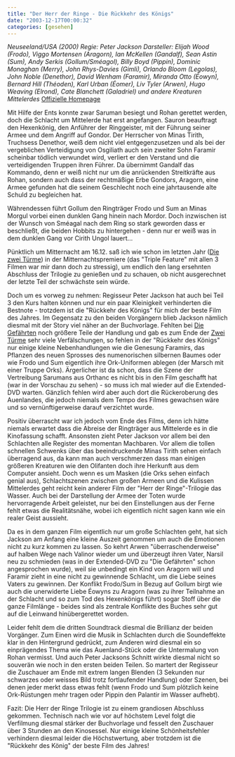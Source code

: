 ```yaml
---
title: "Der Herr der Ringe - Die Rückkehr des Königs"
date: "2003-12-17T00:00:32"
categories: [gesehen]
---
```


*Neuseeland/USA (2000)
Regie: Peter Jackson
Darsteller: Elijah Wood (Frodo), Viggo Mortensen (Aragorn), Ian McKellen (Gandalf), Sean Astin (Sum), Andy Serkis (Gollum/Sméagol), Billy Boyd (Pippin), Dominic Monaghan (Merry), John Rhys-Davies (Gimli), Orlando Bloom (Legolas), John Noble (Denethor), David Wenham (Faramir), Miranda Otto (Éowyn), Bernard Hill (Théoden), Karl Urban (Éomer), Liv Tyler (Arwen), Hugo Weaving (Elrond), Cate Blanchett (Galadriel) und andere Kreaturen Mittelerdes*
[Offizielle Homepage](http://www.derherrderringe-film.de/)

Mit Hilfe der Ents konnte zwar Saruman besiegt und Rohan gerettet werden, doch die Schlacht um Mittelerde hat erst angefangen. Sauron beauftragt den Hexenkönig, den Anführer der Ringgeister, mit der Führung seiner Armee und dem Angriff auf Gondor. Der Herrscher von Minas Tirith, Truchsess Denethor, weiß dem nicht viel entgegenzusetzen und als bei der vergeblichen Verteidigung von Osgiliath auch sein zweiter Sohn Faramir scheinbar tödlich verwundet wird, verliert er den Verstand und die verteidigenden Truppen ihren Führer. Da übernimmt Gandalf das Kommando, denn er weiß nicht nur um die anrückenden Streitkräfte aus Rohan, sondern auch dass der rechtmäßige Erbe Gondors, Aragorn, eine Armee gefunden hat die seinem Geschlecht noch eine jahrtausende alte Schuld zu begleichen hat.

Währendessen führt Gollum den Ringträger Frodo und Sum an Minas Morgul vorbei einen dunklen Gang hinein nach Mordor. Doch inzwischen ist der Wunsch von Sméagal nach dem Ring so stark geworden dass er beschließt, die beiden Hobbits zu hintergehen - denn nur er weiß was in dem dunklen Gang vor Cirith Ungol lauert...

Pünktlich um Mitternacht am 16.12. saß ich wie schon im letzten Jahr ([Die zwei Türme](/2002/12/18/der-herr-der-ringe-die-zwei-turme/)) in der Mitternachtspremiere (das "Triple Feature" mit allen 3 Filmen war mir dann doch zu stressig), um endlich den lang ersehnten Abschluss der Trilogie zu genießen und zu schauen, ob nicht ausgerechnet der letzte Teil der schwächste sein würde.

Doch um es vorweg zu nehmen: Regisseur Peter Jackson hat auch bei Teil 3 den Kurs halten können und nur ein paar Kleinigkeit verhinderten die Bestnote - trotzdem ist die "Rückkehr des Königs" für mich der beste Film des Jahres. Im Gegensatz zu den beiden Vorgängern blieb Jackson nämlich diesmal mit der Story viel näher an der Buchvorlage. Fehlten bei [Die Gefährten](/2001/12/19/der-herr-der-ringe-die-gefahrten/) noch größere Teile der Handlung und gab es zum Ende der [Zwei Türme](/2002/12/18/der-herr-der-ringe-die-zwei-turme/) sehr viele Verfälschungen, so fehlen in der "Rückkehr des Königs" nur einige kleine Nebenhandlungen wie die Genesung Faramirs, das Pflanzen des neuen Sprosses des numenorischen silbernen Baumes oder wie Frodo und Sum eigentlich ihre Ork-Uniformen ablegen (der Marsch mit einer Truppe Orks). Ärgerlicher ist da schon, dass die Szene der Vertreibung Sarumans aus Orthanc es nicht bis in den Film geschafft hat (war in der Vorschau zu sehen) - so muss ich mal wieder auf die Extended-DVD warten. Gänzlich fehlen wird aber auch dort die Rückeroberung des Auenlandes, die jedoch niemals dem Tempo des Filmes gewachsen wäre und so vernünftigerweise darauf verzichtet wurde.

Positiv überrascht war ich jedoch vom Ende des Films, denn ich hätte niemals erwartet dass die Abreise der Ringträger aus Mittelerde es in die Kinofassung schafft. Ansonsten zieht Peter Jackson vor allem bei den Schlachten alle Register des momentan Machbaren. Vor allem die tollen schnellen Schwenks über das beeindruckende Minas Tirith sehen einfach überragend aus, da kann man auch verschmerzen dass man einigen größeren Kreaturen wie den Olifanten doch ihre Herkunft aus dem Computer ansieht. Doch wenn es um Masken (die Orks sehen einfach genial aus), Schlachtszenen zwischen großen Armeen und die Kulissen Mittelerdes geht reicht kein anderer Film der "Herr der Ringe"-Trilogie das Wasser. Auch bei der Darstellung der Armee der Toten wurde hervorragende Arbeit geleistet, nur bei den Einstellungen aus der Ferne fehlt etwas die Realitätsnähe, wobei ich eigentlich nicht sagen kann wie ein realer Geist aussieht.

Da es in dem ganzen Film eigentlich nur um große Schlachten geht, hat sich Jackson am Anfang eine kleine Auszeit genommen um auch die Emotionen nicht zu kurz kommen zu lassen. So kehrt Arwen "überraschenderweise" auf halben Wege nach Valinor wieder um und überzeugt ihren Vater, Narsil neu zu schmieden (was in der Extended-DVD zu "Die Gefährten" schon angesprochen wurde), weil sie unbedingt ein Kind von Aragorn will und Faramir zieht in eine nicht zu gewinnende Schlacht, um die Liebe seines Vaters zu gewinnen. Der Konflikt Frodo/Sum in Bezug auf Gollum birgt wie auch die unerwiderte Liebe Éowyns zu Aragorn (was zu ihrer Teilnahme an der Schlacht und so zum Tod des Hexenkönigs führt) sogar Stoff über die ganze Filmlänge - beides sind als zentrale Konflikte des Buches sehr gut auf die Leinwand hinübergerettet worden.

Leider fehlt dem die dritten Soundtrack diesmal die Brillianz der beiden Vorgänger. Zum Einen wird die Musik in Schlachten durch die Soundeffekte klar in den Hintergrund gedrückt, zum Anderen wird diesmal ein so einprägendes Thema wie das Auenland-Stück oder die Untermalung von Rohan vermisst. Und auch Peter Jacksons Schnitt wirkte diesmal nicht so souverän wie noch in den ersten beiden Teilen. So martert der Regisseur die Zuschauer am Ende mit extrem langen Blenden (3 Sekunden nur schwarzes oder weisses Bild trotz fortlaufender Handlung) oder Szenen, bei denen jeder merkt dass etwas fehlt (wenn Frodo und Sum plötzlich keine Ork-Rüstungen mehr tragen oder Pippin den Palantir im Wasser aufhebt).

Fazit: Die Herr der Ringe Trilogie ist zu einem grandiosen Abschluss gekommen. Technisch nach wie vor auf höchstem Level folgt die Verfilmung diesmal stärker der Buchvorlage und fesselt den Zuschauer über 3 Stunden an den Kinosessel. Nur einige kleine Schönheitsfehler verhindern diesmal leider die Höchstwertung, aber trotzdem ist die "Rückkehr des König" der beste Film des Jahres!
